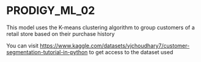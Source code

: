 # PRODIGY_ML_02
This model uses the K-means clustering algorithm to group customers of a retail store based on their purchase history

You can visit https://www.kaggle.com/datasets/vjchoudhary7/customer-segmentation-tutorial-in-python to get access to the dataset used
